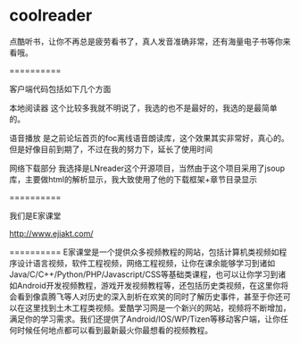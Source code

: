 coolreader
==========

点酷听书，让你不再总是疲劳看书了，真人发音准确非常，还有海量电子书等你来看哦。

==========

客户端代码包括如下几个方面

本地阅读器
      这个比较多我就不明说了，我选的也不是最好的，我选的是最简单的。

语音播放
      是之前论坛首页的foc离线语音朗读库，这个效果其实非常好，真心的。但是好像目前到期了，不过在我的努力下，延长了使用时间

网络下载部分
     我选择是LNreader这个开源项目，当然由于这个项目采用了jsoup库，主要做html的解析显示，我大致使用了他的下载框架+章节目录显示

==========

我们是E家课堂  

http://www.ejiakt.com/

==========
E家课堂是一个提供众多视频教程的网站，包括计算机类视频如程序设计语言视频，软件工程视频，网络工程视频，让你在课余能够学习到诸如Java/C/C++/Python/PHP/Javascript/CSS等基础类课程，也可以让你学习到诸如Android开发视频教程，游戏开发视频教程等，还包括历史类视频，在这里你将会看到像袁腾飞等人对历史的深入剖析在欢笑的同时了解历史事件，甚至于你还可以在这里找到土木工程类视频。爱酷学习网是一个新兴的网站，视频将不断增加，满足你的学习需求。我们还提供了Android/IOS/WP/Tizen等移动客户端，让你任何时候任何地点都可以看到最新最火你最想看的视频教程。

